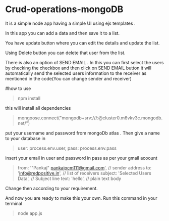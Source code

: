 # Crud-operations-mongoDB

It is a simple node app having a simple UI using ejs templates .

In this app you can add a data and then save it to a list.

You have update button where you can edit the details and update the list.

Using Delete button you can delete that user from the list.

There is also an option of SEND EMAIL . In this you can first select the users by checking the checkbox and then click
on SEND EMAIL button it will automatically send the selected users information to the receiver as mentioned in the code(You can change sender and receiver)

#how to use
>   npm install

   
this will install all dependencies

> mongoose.connect("mongodb+srv:///<username>:<password>@cluster0.m6vkv3c.mongodb.net/<DBname>")
  
put your username and password from mongoDb atlas . Then give a name to your database in <DBname>
  
> user: process.env.user,
> pass: process.env.pass
  
 insert your email in user and password in pass as per your gmail acoount
  
 > from: '"Pankaj" <pankajpcm111@gmail.com>', // sender address
 > to: '<info@redpositive.in>', // list of receivers
 > subject: 'Selected Users Data', // Subject line
 > text: 'hello', // plain text body
  
 Change then according to your requirement.
  
  And now you are ready to make this your own.
  Run this command in your terminal
 > node app.js
  


